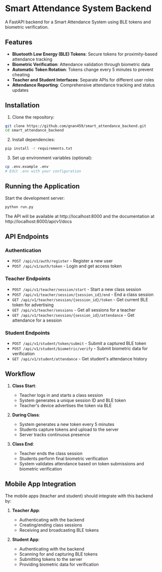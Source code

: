 # Smart Attendance System Backend

A FastAPI backend for a Smart Attendance System using BLE tokens and biometric verification.

## Features

- **Bluetooth Low Energy (BLE) Tokens**: Secure tokens for proximity-based attendance tracking
- **Biometric Verification**: Attendance validation through biometric data
- **Automatic Token Rotation**: Tokens change every 5 minutes to prevent cheating
- **Teacher and Student Interfaces**: Separate APIs for different user roles
- **Attendance Reporting**: Comprehensive attendance tracking and status updates

## Installation

1. Clone the repository:
```bash
git clone https://github.com/gnan459/smart_attendance_backend.git
cd smart_attendance_backend
```

2. Install dependencies:
```bash
pip install -r requirements.txt
```

3. Set up environment variables (optional):
```bash
cp .env.example .env
# Edit .env with your configuration
```

## Running the Application

Start the development server:
```bash
python run.py
```

The API will be available at http://localhost:8000 and the documentation at http://localhost:8000/api/v1/docs

## API Endpoints

### Authentication
- `POST /api/v1/auth/register` - Register a new user
- `POST /api/v1/auth/token` - Login and get access token

### Teacher Endpoints
- `POST /api/v1/teacher/session/start` - Start a new class session
- `POST /api/v1/teacher/session/{session_id}/end` - End a class session
- `GET /api/v1/teacher/session/{session_id}/token` - Get current BLE token for advertising
- `GET /api/v1/teacher/sessions` - Get all sessions for a teacher
- `GET /api/v1/teacher/session/{session_id}/attendance` - Get attendance for a session

### Student Endpoints
- `POST /api/v1/student/token/submit` - Submit a captured BLE token
- `POST /api/v1/student/biometric/verify` - Submit biometric data for verification
- `GET /api/v1/student/attendance` - Get student's attendance history

## Workflow

1. **Class Start**:
   - Teacher logs in and starts a class session
   - System generates a unique session ID and BLE token
   - Teacher's device advertises the token via BLE

2. **During Class**:
   - System generates a new token every 5 minutes
   - Students capture tokens and upload to the server
   - Server tracks continuous presence

3. **Class End**:
   - Teacher ends the class session
   - Students perform final biometric verification
   - System validates attendance based on token submissions and biometric verification

## Mobile App Integration

The mobile apps (teacher and student) should integrate with this backend by:

1. **Teacher App**:
   - Authenticating with the backend
   - Creating/ending class sessions
   - Receiving and broadcasting BLE tokens

2. **Student App**:
   - Authenticating with the backend
   - Scanning for and capturing BLE tokens
   - Submitting tokens to the server
   - Providing biometric data for verification